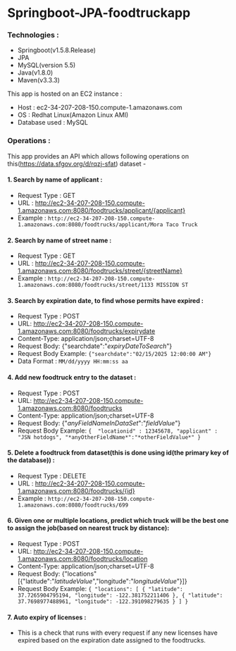 # Springboot-JPA-foodtruckapp

### Technologies :
* Springboot(v1.5.8.Release)
* JPA
* MySQL(version 5.5)
* Java(v1.8.0)
* Maven(v3.3.3)

This app is hosted on an EC2 instance : 
* Host : ec2-34-207-208-150.compute-1.amazonaws.com
* OS : Redhat Linux(Amazon Linux AMI)
* Database used : MySQL

### Operations : 
This app provides an API which allows following operations on this(https://data.sfgov.org/d/rqzj-sfat) dataset -  
#### 1. Search by name of applicant :
  * Request Type : GET
  * URL : http://ec2-34-207-208-150.compute-1.amazonaws.com:8080/foodtrucks/applicant/{applicant}
  * Example : `http://ec2-34-207-208-150.compute-1.amazonaws.com:8080/foodtrucks/applicant/Mora Taco Truck`
  
#### 2. Search by name of street name :
  * Request Type : GET
  * URL : http://ec2-34-207-208-150.compute-1.amazonaws.com:8080/foodtrucks/street/{streetName}
  * Example : `http://ec2-34-207-208-150.compute-1.amazonaws.com:8080/foodtrucks/street/1133 MISSION ST`
  
#### 3. Search by expiration date, to find whose permits have expired : 
  * Request Type : POST
  * URL: http://ec2-34-207-208-150.compute-1.amazonaws.com:8080/foodtrucks/expirydate
  * Content-Type: application/json;charset=UTF-8
  * Request Body: {"searchdate":"*expiryDateToSearch*"}
  * Request Body Example: `{"searchdate":"02/15/2025 12:00:00 AM"}`
  * Data Format : `MM/dd/yyyy HH:mm:ss aa`
  
#### 4. Add new foodtruck entry to the dataset :
  * Request Type : POST
  * URL: http://ec2-34-207-208-150.compute-1.amazonaws.com:8080/foodtrucks
  * Content-Type: application/json;charset=UTF-8
  * Request Body: {"*anyFieldNameInDataSet*":"*fieldValue*"}
  * Request Body Example: 
  `{ 
    "locationid" : 12345678,
    "applicant" : "JSN hotdogs",
    "*anyOtherFieldName*":"*otherFieldValue*"
   }`
  
#### 5. Delete a foodtruck from dataset(this is done using id(the primary key of the database)) : 
  * Request Type : DELETE
  * URL : http://ec2-34-207-208-150.compute-1.amazonaws.com:8080/foodtrucks/{id}
  * Example : `http://ec2-34-207-208-150.compute-1.amazonaws.com:8080/foodtrucks/699`
  
#### 6. Given one or multiple locations, predict which truck will be the best one to assign the job(based on nearest truck by distance):
  * Request Type : POST
  * URL: http://ec2-34-207-208-150.compute-1.amazonaws.com:8080/foodtrucks/location
  * Content-Type: application/json;charset=UTF-8
  * Request Body: {"locations"[{"latitude":"*latitudeValue*","longitude":"*longitudeValue*"}]}
  * Request Body Example: 
  `{ "locations": [
        {
          "latitude": 37.7265904795194,
          "longitude": -122.381752211406
        },
        {
          "latitude": 37.7698977488961,
          "longitude": -122.391098279635
        }
      ]
  }`
  
#### 7. Auto expiry of licenses : 
  * This is a check that runs with every request if any new licenses have expired based on the expiration date assigned to the foodtrucks.
